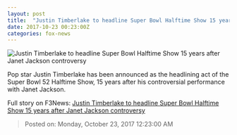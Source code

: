 ```yaml
---
layout: post
title:  "Justin Timberlake to headline Super Bowl Halftime Show 15 years after Janet Jackson controversy"
date: 2017-10-23 00:23:00Z
categories: fox-news
---
```


![Justin Timberlake to headline Super Bowl Halftime Show 15 years after Janet Jackson controversy](http://www.foxnews.com/content/dam/fox-news/logo/og-fn-foxnews.jpg)

Pop star Justin Timberlake has been announced as the headlining act of the Super Bowl 52 Halftime Show, 15 years after his controversial performance with Janet Jackson.


Full story on F3News: [Justin Timberlake to headline Super Bowl Halftime Show 15 years after Janet Jackson controversy](http://www.f3nws.com/n/DDDEnE)

> Posted on: Monday, October 23, 2017 12:23:00 AM
